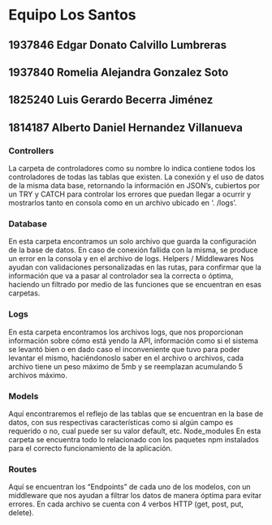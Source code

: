 # Equipo Los Santos

## 1937846		Edgar Donato Calvillo Lumbreras
## 1937840		Romelia Alejandra Gonzalez Soto
## 1825240		Luis Gerardo Becerra Jiménez
## 1814187 	Alberto Daniel Hernandez Villanueva

### Controllers
La carpeta de controladores como su nombre lo indica contiene todos los 
controladores de todas las tablas que existen. La conexión y el uso de datos 
de la misma data base, retornando la información en JSON’s, cubiertos por 
un TRY y CATCH para controlar los errores que puedan llegar a ocurrir y 
mostrarlos tanto en consola como en un archivo ubicado en ‘. /logs’.

### Database 
En esta carpeta encontramos un solo archivo que guarda la configuración 
de la base de datos. En caso de conexión fallida con la misma, se produce 
un error en la consola y en el archivo de logs.
Helpers / Middlewares
Nos ayudan con validaciones personalizadas en las rutas, para confirmar 
que la información que va a pasar al controlador sea la correcta o óptima, 
haciendo un filtrado por medio de las funciones que se encuentran en esas 
carpetas.

### Logs
En esta carpeta encontramos los archivos logs, que nos proporcionan 
información sobre cómo está yendo la API, información como si el sistema 
se levantó bien o en dado caso el inconveniente que tuvo para poder 
levantar el mismo, haciéndonoslo saber en el archivo o archivos, cada 
archivo tiene un peso máximo de 5mb y se reemplazan acumulando 5 
archivos máximo.

### Models
Aquí encontraremos el reflejo de las tablas que se encuentran en la base de 
datos, con sus respectivas características como si algún campo es requerido 
o no, cual puede ser su valor default, etc.
Node_modules
En esta carpeta se encuentra todo lo relacionado con los paquetes npm 
instalados para el correcto funcionamiento de la aplicación.

### Routes
Aquí se encuentran los “Endpoints” de cada uno de los modelos, con un 
middleware que nos ayudan a filtrar los datos de manera óptima para evitar 
errores. En cada archivo se cuenta con 4 verbos HTTP (get, post, put, delete).
